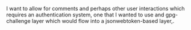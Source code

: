 I want to allow for comments and perhaps other user interactions which requires an authentication system, one that I wanted to use and gpg-challenge layer which would flow into a jsonwebtoken-based layer,.
